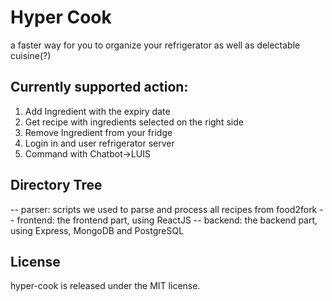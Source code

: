 # Hyper Cook
a faster way for you to organize your refrigerator as well as delectable cuisine(?)

## Currently supported action:
1. Add Ingredient with the expiry date
2. Get recipe with ingredients selected on the right side
3. Remove Ingredient from your fridge
4. Login in and user refrigerator server
5. Command with Chatbot->LUIS

## Directory Tree

-- parser: scripts we used to parse and process all recipes from food2fork
-- frontend: the frontend part, using ReactJS
-- backend: the backend part, using Express, MongoDB and PostgreSQL

## License

hyper-cook is released under the MIT license.